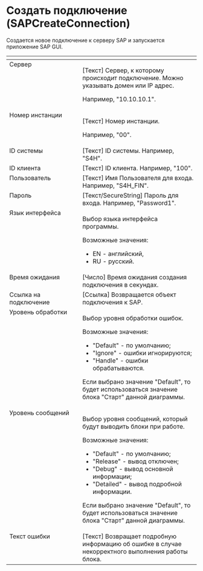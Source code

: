 # Создать подключение (SAPCreateConnection)

Создается новое подключение к серверу SAP и запускается приложение SAP GUI.         &#x20;

<table data-header-hidden><thead><tr><th width="182.1666259765625" valign="top"></th><th width="303.24993896484375" valign="top"></th></tr></thead><tbody><tr><td valign="top">Сервер</td><td valign="top"><p>[Текст] Сервер, к которому происходит подключение. Можно указывать домен или IP адрес. </p><p>Например, "10.10.10.1".</p></td></tr><tr><td valign="top">Номер инстанции</td><td valign="top"><p>[Текст] Номер инстанции. </p><p>Например, "00".</p></td></tr><tr><td valign="top">ID системы</td><td valign="top">[Текст] ID системы. Например, "S4H".</td></tr><tr><td valign="top">ID клиента</td><td valign="top">[Текст] ID клиента. Например, "100".</td></tr><tr><td valign="top">Пользователь</td><td valign="top">[Текст] Имя Пользователя для входа. Например, "S4H_FIN".</td></tr><tr><td valign="top">Пароль</td><td valign="top">[Текст/SecureString] Пароль для входа. Например, "Password1".</td></tr><tr><td valign="top">Язык интерфейса</td><td valign="top"><p>Выбор языка интерфейса программы. </p><p>Возможные значения: </p><ul><li>EN - английский, </li><li>RU - русский.</li></ul></td></tr><tr><td valign="top">Время ожидания</td><td valign="top">[Число] Время ожидания создания подключения в секундах.</td></tr><tr><td valign="top">Ссылка на подключение</td><td valign="top">[Ссылка] Возвращается объект подключения к SAP.</td></tr><tr><td valign="top">Уровень обработки</td><td valign="top"><p>Выбор уровня обработки ошибок. </p><p>Возможные значения: </p><ul><li>"Default" - по умолчанию; </li><li>"Ignore" - ошибки игнорируются; </li><li>"Handle" - ошибки обрабатываются. </li></ul><p>Если выбрано значение "Default", то будет использоваться значение блока "Старт" данной диаграммы.</p></td></tr><tr><td valign="top">Уровень сообщений</td><td valign="top"><p>Выбор уровня сообщений, который будут выводить блоки при работе. </p><p>Возможные значения: </p><ul><li>"Default" - по умолчанию; </li><li>"Release" - вывод отключен; </li><li>"Debug" - вывод основной информации; </li><li>"Detailed" - вывод подробной информации. </li></ul><p>Если выбрано значение "Default", то будет использоваться значение блока "Старт" данной диаграммы.</p></td></tr><tr><td valign="top">Текст ошибки</td><td valign="top">[Текст] Возвращает подробную информацию об ошибке в случае некорректного выполнения работы блока.</td></tr></tbody></table>
